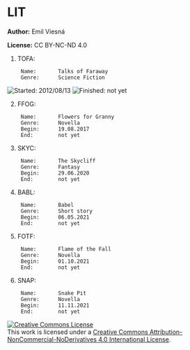 # LIT

**Author:** Emil Viesná

**License:** CC BY-NC-ND 4.0

1. TOFA:

		Name:		Talks of Faraway
		Genre:		Science Fiction
![Started: 2012/08/13](https://img.shields.io/date/1344816000?label=started)
![Finished: not yet](https://img.shields.io/badge/finished-not%20yet-yellow)

2. FFOG:

		Name:		Flowers for Granny
		Genre:		Novella
		Begin:		19.08.2017
		End:		not yet

3. SKYC:

		Name:		The Skycliff
		Genre:		Fantasy
		Begin:		29.06.2020
		End:		not yet

4. BABL:

		Name:		Babel
		Genre:		Short story
		Begin:		06.05.2021
		End:		not yet

5. FOTF:

		Name:		Flame of the Fall
		Genre:		Novella
		Begin:		01.10.2021
		End:		not yet

6. SNAP:

		Name:		Snake Pit
		Genre:		Novella
		Begin:		11.11.2021
		End:		not yet

<a rel="license" href="http://creativecommons.org/licenses/by-nc-nd/4.0/"><img alt="Creative Commons License" style="border-width:0" src="https://i.creativecommons.org/l/by-nc-nd/4.0/88x31.png" /></a><br />This work is licensed under a <a rel="license" href="http://creativecommons.org/licenses/by-nc-nd/4.0/">Creative Commons Attribution-NonCommercial-NoDerivatives 4.0 International License</a>.
